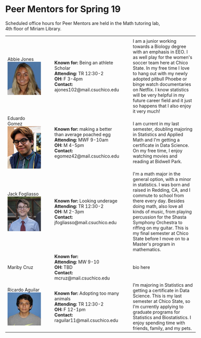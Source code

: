<br>

# Peer Mentors for Spring 19

Scheduled office hours for Peer Mentors are held in the Math tutoring lab, 4th floor of Miriam Library.

<style>
    table {
      table-layout: fixed;
      width: 600px;
    }
</style>
   
<table width="800" cellspacing="20" cellpadding="20">
<tbody>

<tr>
  <td width="200"></td>
  <td width="50"></td>
  <td width="200"></td>
  <td width="50"></td>
  <td width="400"></td>
</tr>


<tr></tr>

<tr>
<td>Abbie Jones<img src="mentors/abbie.jpg" alt="" /></td>
<td></td>
<td><strong>Known for: </strong> Being an athlete Scholar <br> 
    <strong>Attending: </strong> TR 12:30-2 <br> 
    <strong>OH: </strong> F 3-4pm <br> 
    <strong>Contact: </strong> ajones102@mail.csuchico.edu <br> </td>
<td></td>
<td> I am a junior working towards a Biology degree with an emphasis in EEO. I as well play for the women's soccer team here at Chico State. In my free time I love to hang out with my newly adopted pitbull Phoebe or binge watch documentaries on Netflix. I know statistics will be very helpful in my future career field and it just so happens that I also enjoy it very much!</td>
</tr>


<tr></tr>

<tr>
<td>Eduardo Gomez<img src="mentors/eduardo.jpg" alt="" /></td>
<td></td>
<td><strong>Known for:  </strong> making a better than average poached egg <br> 
    <strong>Attending: </strong> MWF 9-10am <br> 
    <strong>OH: </strong> M 4-5pm <br> 
    <strong>Contact: </strong> egomez42@mail.csuchico.edu <br> </td>
<td></td>
<td>I am current in my last semester, doubling majoring in Statistics and Applied Math and I'm getting a certificate in Data Science. On my free time, I enjoy watching movies and reading at Bidwell Park.</td>
</tr>

 
<tr></tr>

<tr>
<td>Jack Fogliasso<img src="mentors/jack.jpg" alt="" /></td>
<td></td>
<td><strong>Known for: </strong> Looking underage <br> 
    <strong>Attending: </strong> TR 12:30-2 <br> 
    <strong>OH: </strong> M 2-3pm <br> 
    <strong>Contact: </strong> jfogliasso@mail.csuchico.edu <br> </td>
<td></td>
<td>I'm a math major in the general option, with a minor in statistics. I was born and raised in Redding, CA, and I commute to school from there every day. Besides doing math, also love all kinds of music, from playing percussion for the Shasta Symphony Orchestra to riffing on my guitar. This is my final semester at Chico State before I move on to a Master's program in mathematics.</td>
</tr>

<tr></tr>

<tr>
<td>Mariby Cruz<img src="mentors/mariby.jpg" alt="" /></td>
<td></td>
<td><strong>Known for: </strong>  <br> 
    <strong>Attending: </strong> MW 9-10 <br> 
    <strong>OH: </strong> TBD <br> 
    <strong>Contact: </strong> mcruz@mail.csuchico.edu <br> </td>
<td></td>
<td>bio here </td>
</tr>

 
<tr></tr>

<tr>
<td>Ricardo Aguilar<img src="mentors/ricardo.jpg" alt="" /></td>
<td></td>
<td><strong>Known for: </strong> Adopting too many animals <br> 
    <strong>Attending: </strong> TR 12:30-2 <br> 
    <strong>OH: </strong> F 12-1pm <br> 
    <strong>Contact: </strong> raguilar11@mail.csuchico.edu <br> </td>
<td></td>
<td>I’m majoring in Statistics and getting a certificate in Data Science. This is my last semester at Chico State, so I’m currently applying to graduate programs for Statistics and Biostatistics. I enjoy spending time with friends, family, and my pets. </td>
</tr>


</tbody>
</table>
